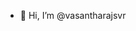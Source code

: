 - 👋 Hi, I’m @vasantharajsvr
  


<!---
vasantharajsvr/vasantharajsvr is a ✨ special ✨ repository because its `README.md` (this file) appears on your GitHub profile.
You can click the Preview link to take a look at your changes.
--->
